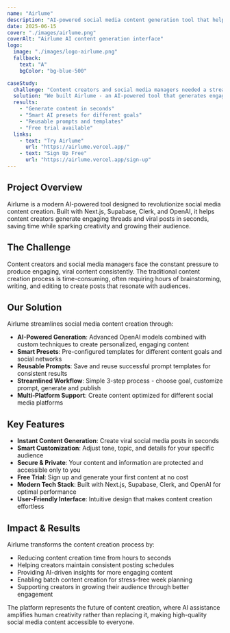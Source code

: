 ```yaml
---
name: "Airlume"
description: "AI-powered social media content generation tool that helps create engaging posts and threads in seconds."
date: 2025-06-15
cover: "./images/airlume.png"
coverAlt: "Airlume AI content generation interface"
logo:
  image: "./images/logo-airlume.png"
  fallback:
    text: "A"
    bgColor: "bg-blue-500"

caseStudy:
  challenge: "Content creators and social media managers needed a streamlined way to generate engaging, viral social media posts without spending hours on content creation."
  solution: "We built Airlume - an AI-powered tool that generates engaging social media posts using smart presets, reusable prompts, and a streamlined interface powered by OpenAI."
  results:
    - "Generate content in seconds"
    - "Smart AI presets for different goals"
    - "Reusable prompts and templates"
    - "Free trial available"
  links:
    - text: "Try Airlume"
      url: "https://airlume.vercel.app/"
    - text: "Sign Up Free"
      url: "https://airlume.vercel.app/sign-up"
---
```


## Project Overview

Airlume is a modern AI-powered tool designed to revolutionize social media content creation. Built with Next.js, Supabase, Clerk, and OpenAI, it helps content creators generate engaging threads and viral posts in seconds, saving time while sparking creativity and growing their audience.

## The Challenge

Content creators and social media managers face the constant pressure to produce engaging, viral content consistently. The traditional content creation process is time-consuming, often requiring hours of brainstorming, writing, and editing to create posts that resonate with audiences.

## Our Solution

Airlume streamlines social media content creation through:

- **AI-Powered Generation**: Advanced OpenAI models combined with custom techniques to create personalized, engaging content
- **Smart Presets**: Pre-configured templates for different content goals and social networks
- **Reusable Prompts**: Save and reuse successful prompt templates for consistent results
- **Streamlined Workflow**: Simple 3-step process - choose goal, customize prompt, generate and publish
- **Multi-Platform Support**: Create content optimized for different social media platforms

## Key Features

- **Instant Content Generation**: Create viral social media posts in seconds
- **Smart Customization**: Adjust tone, topic, and details for your specific audience
- **Secure & Private**: Your content and information are protected and accessible only to you
- **Free Trial**: Sign up and generate your first content at no cost
- **Modern Tech Stack**: Built with Next.js, Supabase, Clerk, and OpenAI for optimal performance
- **User-Friendly Interface**: Intuitive design that makes content creation effortless

## Impact & Results

Airlume transforms the content creation process by:

- Reducing content creation time from hours to seconds
- Helping creators maintain consistent posting schedules
- Providing AI-driven insights for more engaging content
- Enabling batch content creation for stress-free week planning
- Supporting creators in growing their audience through better engagement

The platform represents the future of content creation, where AI assistance amplifies human creativity rather than replacing it, making high-quality social media content accessible to everyone.
